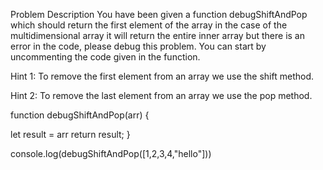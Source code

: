 Problem Description
You have been given a function debugShiftAndPop which should return the first element of the array in the case of the multidimensional array it will return the entire inner array but there is an error in the code, please debug this problem. You can start by uncommenting the code given in the function.


Hint 1: To remove the first element from an array we use the shift method.

Hint 2: To remove the last element from an array we use the pop method.

function debugShiftAndPop(arr) {

   let result =  arr
   return result;
}

console.log(debugShiftAndPop([1,2,3,4,"hello"]))